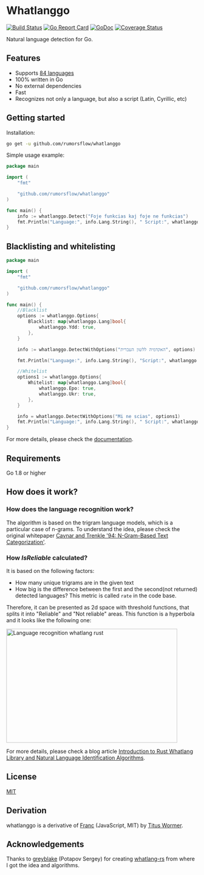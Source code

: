 # Whatlanggo

[![Build Status](https://travis-ci.org/abadojack/whatlanggo.svg?branch=master)](https://travis-ci.org/abadojack/whatlanggo)  [![Go Report Card](https://goreportcard.com/badge/github.com/abadojack/whatlanggo)](https://goreportcard.com/report/github.com/abadojack/whatlanggo)  [![GoDoc](https://godoc.org/github.com/abadojack/whatlanggo?status.png)](https://godoc.org/github.com/abadojack/whatlanggo) [![Coverage Status](https://coveralls.io/repos/github/abadojack/whatlanggo/badge.svg)](https://coveralls.io/github/abadojack/whatlanggo)

Natural language detection for Go.
## Features
* Supports [84 languages](https://github.com/abadojack/whatlanggo/blob/master/SUPPORTED_LANGUAGES.md)
* 100% written in Go
* No external dependencies
* Fast
* Recognizes not only a language, but also a script (Latin, Cyrillic, etc)

## Getting started
Installation:
```sh
go get -u github.com/rumorsflow/whatlanggo
```

Simple usage example:
```go
package main

import (
	"fmt"

	"github.com/rumorsflow/whatlanggo"
)

func main() {
	info := whatlanggo.Detect("Foje funkcias kaj foje ne funkcias")
	fmt.Println("Language:", info.Lang.String(), " Script:", whatlanggo.Scripts[info.Script], " Confidence: ", info.Confidence)
}
```

## Blacklisting and whitelisting
```go
package main

import (
	"fmt"

	"github.com/rumorsflow/whatlanggo"
)

func main() {
	//Blacklist
	options := whatlanggo.Options{
		Blacklist: map[whatlanggo.Lang]bool{
			whatlanggo.Ydd: true,
		},
	}

	info := whatlanggo.DetectWithOptions("האקדמיה ללשון העברית", options)

	fmt.Println("Language:", info.Lang.String(), "Script:", whatlanggo.Scripts[info.Script])

	//Whitelist
	options1 := whatlanggo.Options{
		Whitelist: map[whatlanggo.Lang]bool{
			whatlanggo.Epo: true,
			whatlanggo.Ukr: true,
		},
	}

	info = whatlanggo.DetectWithOptions("Mi ne scias", options1)
	fmt.Println("Language:", info.Lang.String(), " Script:", whatlanggo.Scripts[info.Script])
}
```
For more details, please check the [documentation](https://godoc.org/github.com/abadojack/whatlanggo).

## Requirements
Go 1.8 or higher

## How does it work?

### How does the language recognition work?

The algorithm is based on the trigram language models, which is a particular case of n-grams.
To understand the idea, please check the original whitepaper [Cavnar and Trenkle '94: N-Gram-Based Text Categorization'](https://www.researchgate.net/publication/2375544_N-Gram-Based_Text_Categorization).

### How _IsReliable_ calculated?

It is based on the following factors:
* How many unique trigrams are in the given text
* How big is the difference between the first and the second(not returned) detected languages? This metric is called `rate` in the code base.

Therefore, it can be presented as 2d space with threshold functions, that splits it into "Reliable" and "Not reliable" areas.
This function is a hyperbola and it looks like the following one:

<img alt="Language recognition whatlang rust" src="https://raw.githubusercontent.com/abadojack/whatlanggo/master/images/whatlang_is_reliable.png" width="450" height="300" />

For more details, please check a blog article [Introduction to Rust Whatlang Library and Natural Language Identification Algorithms](https://www.greyblake.com/blog/2017-07-30-introduction-to-rust-whatlang-library-and-natural-language-identification-algorithms/).

## License
[MIT](https://github.com/abadojack/whatlanggo/blob/master/LICENSE)

## Derivation
whatlanggo is a derivative of [Franc](https://github.com/wooorm/franc) (JavaScript, MIT) by [Titus Wormer](https://github.com/wooorm).

## Acknowledgements
Thanks to [greyblake](https://github.com/greyblake) (Potapov Sergey) for creating [whatlang-rs](https://github.com/greyblake/whatlang-rs) from where I got the idea and algorithms.
